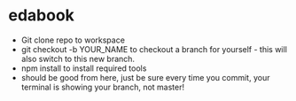 # edabook

- Git clone repo to workspace
- git checkout -b YOUR_NAME to checkout a branch for yourself - this will also switch to this new branch.
- npm install to install required tools
- should be good from here, just be sure every time you commit, your terminal is showing your branch, not master!